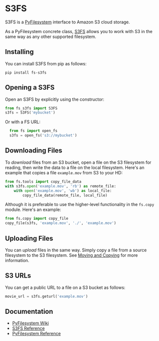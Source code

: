 # S3FS

S3FS is a [PyFilesystem](https://www.pyfilesystem.org/) interface to
Amazon S3 cloud storage.

As a PyFilesystem concrete class, [S3FS](http://fs-s3fs.readthedocs.io/en/latest/) allows you to work with S3 in the
same way as any other supported filesystem.

## Installing

You can install S3FS from pip as follows:

```
pip install fs-s3fs
```

## Opening a S3FS

Open an S3FS by explicitly using the constructor:

```python
from fs_s3fs import S3FS
s3fs = S3FS('mybucket')
```

Or with a FS URL:

```python
  from fs import open_fs
  s3fs = open_fs('s3://mybucket')
```

## Downloading Files

To *download* files from an S3 bucket, open a file on the S3
filesystem for reading, then write the data to a file on the local
filesystem. Here's an example that copies a file `example.mov` from
S3 to your HD:

```python
from fs.tools import copy_file_data
with s3fs.open('example.mov', 'rb') as remote_file:
    with open('example.mov', 'wb') as local_file:
        copy_file_data(remote_file, local_file)
```

Although it is preferable to use the higher-level functionality in the
`fs.copy` module. Here's an example:

```python
from fs.copy import copy_file
copy_file(s3fs, 'example.mov', './', 'example.mov')
```

## Uploading Files

You can *upload* files in the same way. Simply copy a file from a
source filesystem to the S3 filesystem.
See [Moving and Copying](https://docs.pyfilesystem.org/en/latest/guide.html#moving-and-copying)
for more information.

## S3 URLs

You can get a public URL to a file on a S3 bucket as follows:

```python
movie_url = s3fs.geturl('example.mov')
```

## Documentation

- [PyFilesystem Wiki](https://www.pyfilesystem.org)
- [S3FS Reference](http://fs-s3fs.readthedocs.io/en/latest/)
- [PyFilesystem Reference](https://docs.pyfilesystem.org/en/latest/reference/base.html)
